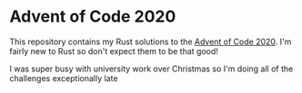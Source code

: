 # Advent of Code 2020

This repository contains my Rust solutions to the [Advent of Code 2020](https://adventofcode.com/2020).
I'm fairly new to Rust so don't expect them to be that good!

I was super busy with university work over Christmas so I'm doing all of the challenges exceptionally late
